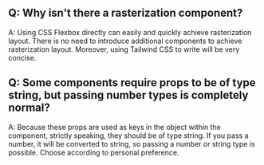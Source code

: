 ## Q: Why isn't there a rasterization component?

A: Using CSS Flexbox directly can easily and quickly achieve rasterization layout. There is no need to introduce additional components to achieve rasterization layout. Moreover, using Tailwind CSS to write will be very concise.

## Q: Some components require props to be of type string, but passing number types is completely normal?

A: Because these props are used as keys in the object within the component, strictly speaking, they should be of type string. If you pass a number, it will be converted to string, so passing a number or string type is possible. Choose according to personal preference.